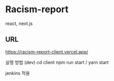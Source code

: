 # Racism-report
react, next.js

## URL
https://racism-report-client.vercel.app/

실행 방법 (dev)
cd client
npm run start / yarn start

jenkins 적용
